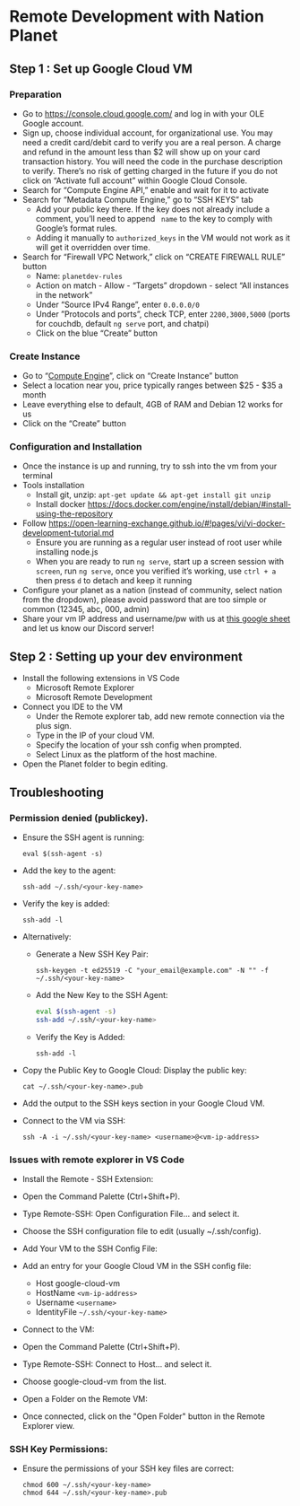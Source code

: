 # Remote Development with Nation Planet

## Step 1 : Set up Google Cloud VM

### Preparation
- Go to https://console.cloud.google.com/ and log in with your OLE Google account.
- Sign up, choose individual account, for organizational use. You may need a credit card/debit card to verify you are a real person. A charge and refund in the amount less than $2 will show up on your card transaction history. You will need the code in the purchase description to verify. There’s no risk of getting charged in the future if you do not click on “Activate full account” within Google Cloud Console.
- Search for “Compute Engine API,” enable and wait for it to activate
- Search for “Metadata Compute Engine,” go to “SSH KEYS” tab
  - Add your public key there. If the key does not already include a comment, you’ll need to append ` name` to the key to comply with Google’s format rules.
  - Adding it manually to `authorized_keys` in the VM would not work as it will get it overridden over time.
- Search for “Firewall VPC Network,” click on “CREATE FIREWALL RULE” button
    - Name: `planetdev-rules`
    - Action on match - Allow - “Targets” dropdown - select “All instances in the network”
    - Under “Source IPv4 Range”, enter `0.0.0.0/0`
    - Under ”Protocols and ports”, check TCP, enter `2200,3000,5000` (ports for couchdb, default `ng serve` port, and chatpi)
    - Click on the blue “Create” button

### Create Instance
- Go to “[Compute Engine](https://console.cloud.google.com/compute/overview)”, click on “Create Instance” button
- Select a location near you, price typically ranges between $25 - $35 a month
- Leave everything else to default, 4GB of RAM and Debian 12 works for us
- Click on the “Create” button

### Configuration and Installation
- Once the instance is up and running, try to ssh into the vm from your terminal
- Tools installation
    - Install git, unzip: `apt-get update && apt-get install git unzip`
    - Install docker https://docs.docker.com/engine/install/debian/#install-using-the-repository
- Follow https://open-learning-exchange.github.io/#!pages/vi/vi-docker-development-tutorial.md
  - Ensure you are running as a regular user instead of root user while installing node.js
  - When you are ready to run `ng serve`, start up a screen session with `screen`, run `ng serve`, once you verified it’s working, use `ctrl + a` then press `d` to detach and keep it running
- Configure your planet as a nation (instead of community, select nation from the dropdown), please avoid password that are too simple or common (12345, abc, 000, admin)
- Share your vm IP address and username/pw with us at [this google sheet](https://docs.google.com/spreadsheets/d/1FTyV0i358eCB1cSCQkknjJq22cbtBTXQceL-GNuerS8/edit?gid=569549482#gid=569549482) and let us know our Discord server!

## Step 2 : Setting up your dev environment 

- Install the following extensions in VS Code
    - Microsoft Remote Explorer
    - Microsoft Remote Development
- Connect you IDE to the VM
    - Under the Remote explorer tab, add new remote connection via the plus sign.
    - Type in the IP of your cloud VM.
    - Specify the location of your ssh config when prompted.
    - Select Linux as the platform of the host machine.
- Open the Planet folder to begin editing. 

## Troubleshooting

### Permission denied (publickey).

- Ensure the SSH agent is running:
    ```
    eval $(ssh-agent -s)
    ```

- Add the key to the agent:
    ```
    ssh-add ~/.ssh/<your-key-name>
    ```

- Verify the key is added:
    ```
    ssh-add -l
    ```
- Alternatively:
    - Generate a New SSH Key Pair:

      ```
      ssh-keygen -t ed25519 -C "your_email@example.com" -N "" -f ~/.ssh/<your-key-name>
      ```
    - Add the New Key to the SSH Agent:

      ```bash
      eval $(ssh-agent -s)
      ssh-add ~/.ssh/<your-key-name>
      ```
    - Verify the Key is Added:

      ```
      ssh-add -l
      ```

- Copy the Public Key to Google Cloud: Display the public key:
    ```
    cat ~/.ssh/<your-key-name>.pub
    ```

- Add the output to the SSH keys section in your Google Cloud VM.

- Connect to the VM via SSH: 
    ``` 
    ssh -A -i ~/.ssh/<your-key-name> <username>@<vm-ip-address>
    ```  
    
### Issues with remote explorer in VS Code

- Install the Remote - SSH Extension:
- Open the Command Palette (Ctrl+Shift+P).
- Type Remote-SSH: Open Configuration File... and select it.
- Choose the SSH configuration file to edit (usually ~/.ssh/config).
- Add Your VM to the SSH Config File:
- Add an entry for your Google Cloud VM in the SSH config file:
    - Host google-cloud-vm
    - HostName `<vm-ip-address>`
    - Username `<username>`
    - IdentityFile `~/.ssh/<your-key-name>`
- Connect to the VM:
- Open the Command Palette (Ctrl+Shift+P).
- Type Remote-SSH: Connect to Host... and select it.
- Choose google-cloud-vm from the list.

- Open a Folder on the Remote VM:
- Once connected, click on the "Open Folder" button in the Remote Explorer view.
  
### SSH Key Permissions:
- Ensure the permissions of your SSH key files are correct:

    ```
    chmod 600 ~/.ssh/<your-key-name>
    chmod 644 ~/.ssh/<your-key-name>.pub
    ```
